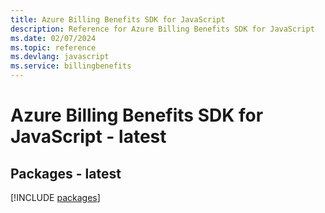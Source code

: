 ```yaml
---
title: Azure Billing Benefits SDK for JavaScript
description: Reference for Azure Billing Benefits SDK for JavaScript
ms.date: 02/07/2024
ms.topic: reference
ms.devlang: javascript
ms.service: billingbenefits
---
```

# Azure Billing Benefits SDK for JavaScript - latest
## Packages - latest
[!INCLUDE [packages](billing-benefits-index.md)]